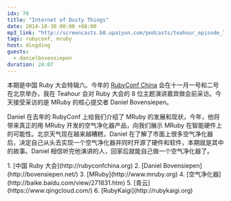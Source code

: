 ```yaml
---
idx: 70
title: "Internet of Dusty Things"
date: 2014-10-30 00:00 +08:00
mp3_link: "http://screencasts.b0.upaiyun.com/podcasts/teahour_episode_70.m4a"
tags: rubyconf, mruby
host: dingding
guests:
  - danielbovensiepen
duration: 24:07
---
```


本期是中国 Ruby 大会特辑六。今年的 [RubyConf China](http://rubyconfchina.org) 会在十一月一号和二号在北京举办，我在 Teahour 会对 Ruby 大会的 8 位主题演讲嘉宾做会前采访。今天接受采访的是 MRuby 的核心提交者 Daniel Bovensiepen。

Daniel 在去年的 RubyConf 上给我们介绍了 MRuby 的发展和现状，今年，他将带来真正的用 MRuby 开发的空气净化器产品，向我们展示 MRuby 在智能硬件上的可能性。北京天气现在越来越糟糕，Daniel 在了解了市面上很多空气净化器后，决定自己从头去实现一个空气净化器并同时开源了硬件和软件，本期就是其中的故事。Daniel 相信听完他演讲的人，回家后就能自己做一个空气净化器了。

<section class="notes" markdown="1">
1. [中国 Ruby 大会](http://rubyconfchina.org)
2. [Daniel Bovensiepen](http://bovensiepen.net/)
3. [MRuby](http://www.mruby.org)
4. [空气净化器](http://baike.baidu.com/view/271831.htm)
5. [青云](https://www.qingcloud.com/)
6. [RubyKaigi](http://rubykaigi.org)
</section>
